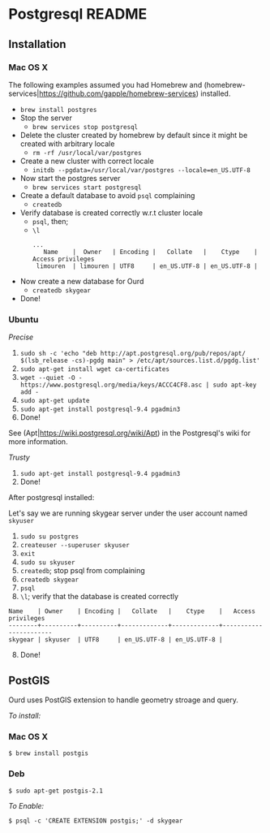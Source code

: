 # Postgresql README

## Installation

### Mac OS X

The following examples assumed you had Homebrew and (homebrew-services|https://github.com/gapple/homebrew-services) installed.

* `brew install postgres`
* Stop the server
  * `brew services stop postgresql`
* Delete the cluster created by homebrew by default since it might be created with arbitrary locale
  * `rm -rf /usr/local/var/postgres`
* Create a new cluster with correct locale
  * `initdb --pgdata=/usr/local/var/postgres --locale=en_US.UTF-8`
* Now start the postgres server
  * `brew services start postgresql`
* Create a default database to avoid `psql` complaining
  * `createdb`
* Verify database is created correctly w.r.t cluster locale
  * `psql`, then;
  * `\l`
    ```
    ...
       Name    |  Owner   | Encoding |   Collate   |    Ctype    |   Access privileges
     limouren  | limouren | UTF8     | en_US.UTF-8 | en_US.UTF-8 |
    ```
* Now create a new database for Ourd
  * `createdb skygear`
* Done!

### Ubuntu

*Precise*

1. `sudo sh -c 'echo "deb http://apt.postgresql.org/pub/repos/apt/ $(lsb_release -cs)-pgdg main" > /etc/apt/sources.list.d/pgdg.list'`
2. `sudo apt-get install wget ca-certificates`
3. `wget --quiet -O - https://www.postgresql.org/media/keys/ACCC4CF8.asc | sudo apt-key add -`
4. `sudo apt-get update`
5. `sudo apt-get install postgresql-9.4 pgadmin3`
6. Done!

See (Apt|https://wiki.postgresql.org/wiki/Apt) in the Postgresql's wiki for more information.

*Trusty*

1. `sudo apt-get install postgresql-9.4 pgadmin3`
2. Done!

After postgresql installed:

Let's say we are running skygear server under the user account named `skyuser`

1. `sudo su postgres`
2. `createuser --superuser skyuser`
3. `exit`
4. `sudo su skyuser`
4. `createdb`; stop psql from complaining
5. `createdb skygear`
6. `psql`
7. `\l`; verify that the database is created correctly

```
Name    | Owner    | Encoding |   Collate   |    Ctype    |   Access privileges
--------+----------+----------+-------------+-------------+-----------------------
skygear | skyuser  | UTF8     | en_US.UTF-8 | en_US.UTF-8 |
```

8. Done!

## PostGIS

Ourd uses PostGIS extension to handle geometry stroage and query.

*To install:*

### Mac OS X

```shell
$ brew install postgis
```

### Deb

```shell
$ sudo apt-get postgis-2.1
```

*To Enable:*

```shell
$ psql -c 'CREATE EXTENSION postgis;' -d skygear
```
